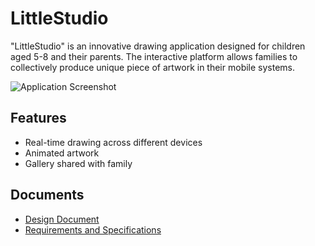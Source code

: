 # LittleStudio 

"LittleStudio" is an innovative drawing application designed for children aged 5-8 and their parents. The interactive platform allows families to collectively produce unique piece of artwork in their mobile systems.

![Application Screenshot](https://github.com/snuhcs-course/swpp-2023-project-team-9/assets/52521749/578c533f-6cb7-4f6b-b3e3-b8d18db20703)

## Features

- Real-time drawing across different devices
- Animated artwork
- Gallery shared with family

## Documents 

- [Design Document](../../wiki/Design-Document)
- [Requirements and Specifications](../../wiki/Requirements-and-Specifications)